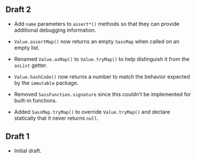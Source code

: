 ## Draft 2

* Add `name` parameters to `assert*()` methods so that they can provide
  additional debugging information.

* `Value.assertMap()` now returns an empty `SassMap` when called on an empty list.

* Renamed `Value.asMap()` to `Value.tryMap()` to help distinguish it from the
  `asList` getter.

* `Value.hashCode()` now returns a number to match the behavior expected by the
  `immutable` package.

* Removed `SassFunction.signature` since this couldn't be implemented for
  built-in functions.

* Added `SassMap.tryMap()` to override `Value.tryMap()` and declare statically
  that it never returns `null`.

## Draft 1

* Initial draft.
